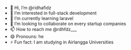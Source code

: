 - 👋 Hi, I’m @ridhafidz
- 👀 I’m interested in full-stack development
- 🌱 I’m currently learning laravel
- 💞️ I’m looking to collaborate on every startup companies
- 📫 How to reach me @rdhfdz___
- 😄 Pronouns: he
- ⚡ Fun fact: I am studying in Airlangga Universities

<!---
ridhafidz/ridhafidz is a ✨ special ✨ repository because its `README.md` (this file) appears on your GitHub profile.
You can click the Preview link to take a look at your changes.
--->
